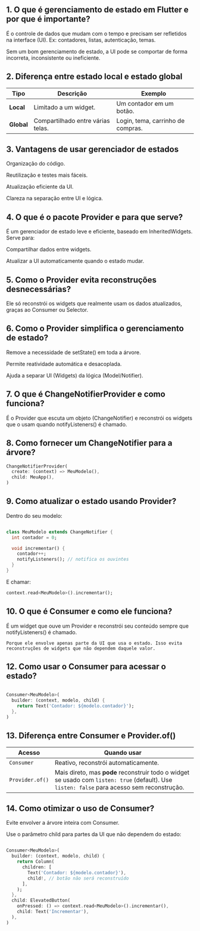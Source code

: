 ## 1. O que é gerenciamento de estado em Flutter e por que é importante?
É o controle de dados que mudam com o tempo e precisam ser refletidos na interface (UI). Ex: contadores, listas, autenticação, temas.

Sem um bom gerenciamento de estado, a UI pode se comportar de forma incorreta, inconsistente ou ineficiente.

## 2. Diferença entre estado local e estado global
| Tipo       | Descrição                         | Exemplo                           |
| ---------- | --------------------------------- | --------------------------------- |
| **Local**  | Limitado a um widget.             | Um contador em um botão.          |
| **Global** | Compartilhado entre várias telas. | Login, tema, carrinho de compras. |


## 3. Vantagens de usar gerenciador de estados
Organização do código.

Reutilização e testes mais fáceis.

Atualização eficiente da UI.

Clareza na separação entre UI e lógica.

## 4. O que é o pacote Provider e para que serve?
É um gerenciador de estado leve e eficiente, baseado em InheritedWidgets. Serve para:

Compartilhar dados entre widgets.

Atualizar a UI automaticamente quando o estado mudar.

## 5. Como o Provider evita reconstruções desnecessárias?
Ele só reconstrói os widgets que realmente usam os dados atualizados, graças ao Consumer ou Selector.

## 6. Como o Provider simplifica o gerenciamento de estado?
Remove a necessidade de setState() em toda a árvore.

Permite reatividade automática e desacoplada.

Ajuda a separar UI (Widgets) da lógica (Model/Notifier).

## 7. O que é ChangeNotifierProvider e como funciona?
É o Provider que escuta um objeto (ChangeNotifier) e reconstrói os widgets que o usam quando notifyListeners() é chamado.

## 8. Como fornecer um ChangeNotifier para a árvore?
```dart
ChangeNotifierProvider(
  create: (context) => MeuModelo(),
  child: MeuApp(),
)
```


## 9. Como atualizar o estado usando Provider?
Dentro do seu modelo:

```dart

class MeuModelo extends ChangeNotifier {
  int contador = 0;

  void incrementar() {
    contador++;
    notifyListeners(); // notifica os ouvintes
  }
}
```

E chamar:
```dart
context.read<MeuModelo>().incrementar();
```
## 10. O que é Consumer e como ele funciona?
É um widget que ouve um Provider e reconstrói seu conteúdo sempre que notifyListeners() é chamado.

``` 11. Como o Consumer reconstrói apenas widgets dependentes do estado?
Porque ele envolve apenas parte da UI que usa o estado. Isso evita reconstruções de widgets que não dependem daquele valor.
```
## 12. Como usar o Consumer para acessar o estado?
```dart

Consumer<MeuModelo>(
  builder: (context, modelo, child) {
    return Text('Contador: ${modelo.contador}');
  },
)
```

## 13. Diferença entre Consumer e Provider.of()
| Acesso          | Quando usar                                                                                                                                  |
| --------------- | -------------------------------------------------------------------------------------------------------------------------------------------- |
| `Consumer`      | Reativo, reconstrói automaticamente.                                                                                                         |
| `Provider.of()` | Mais direto, mas **pode** reconstruir todo o widget se usado com `listen: true` (default). Use `listen: false` para acesso sem reconstrução. |


## 14. Como otimizar o uso de Consumer?
Evite envolver a árvore inteira com Consumer.

Use o parâmetro child para partes da UI que não dependem do estado:

```dart

Consumer<MeuModelo>(
  builder: (context, modelo, child) {
    return Column(
      children: [
        Text('Contador: ${modelo.contador}'),
        child!, // botão não será reconstruído
      ],
    );
  },
  child: ElevatedButton(
    onPressed: () => context.read<MeuModelo>().incrementar(),
    child: Text('Incrementar'),
  ),
)
```